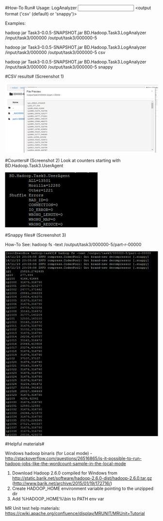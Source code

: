 #How-To Run#
Usage: LogAnalyzer <input path> <output path> <output format ('csv' (default) or 'snappy')>

Examples:

hadoop jar Task3-0.0.5-SNAPSHOT.jar BD.Hadoop.Task3.LogAnalyzer /input/task3/000000 /output/task3/000000-5

hadoop jar Task3-0.0.5-SNAPSHOT.jar BD.Hadoop.Task3.LogAnalyzer /input/task3/000000 /output/task3/000000-5 csv

hadoop jar Task3-0.0.5-SNAPSHOT.jar BD.Hadoop.Task3.LogAnalyzer /input/task3/000000 /output/task3/000000-5 snappy



#CSV results# (Screenshot 1)

![AVG and total ](./screenshots/1_csv_avg_total.png)


#Counters# (Screenshot 2)
Look at counters starting with BD.Hadoop.Task3.UserAgent

![Counters starts with BD.Hadoop.Task3.UserAgent](./screenshots/2_counters.png)


#Snappy files# (Screenshot 3)

How-To See:
hadoop fs -text /output/task3/000000-5/part-r-00000


![Snappy run command and result](./screenshots/3_snappy_results.png)

#Helpful materials# 


Windows hadoop binaris (for Local mode) - http://stackoverflow.com/questions/26516865/is-it-possible-to-run-hadoop-jobs-like-the-wordcount-sample-in-the-local-mode
1. Download Hadoop 2.6.0 compiled for Windows from http://static.barik.net/software/hadoop-2.6.0-dist/hadoop-2.6.0.tar.gz (http://www.barik.net/archive/2015/01/19/172716/)
2. Create HADOOP_HOME environment variable pointing to the unzipped dir
3. Add %HADOOP_HOME%\bin to PATH env var

MR Unit test help materials: https://cwiki.apache.org/confluence/display/MRUNIT/MRUnit+Tutorial
